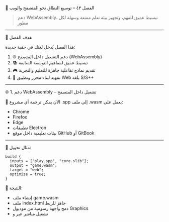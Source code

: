 📘 الفصل ٤٣ – توسيع النطاق نحو المتصفح والويب
> دعم WebAssembly، تبسيط عميق للفهم، وتجهيز بيئة تعلم ممتعة وسهلة لكل مطور

---

🎯 هدف الفصل

هذا الفصل يُدخل لغتك في حقبة جديدة:

1. 🌐 دعم التشغيل داخل المتصفح (WebAssembly)
2. 📚 تبسيط عميق لمفاهيم التوسعة السابقة
3. 🎮 تقديم نماذج تفاعلية جاهزة للتعليم والتجربة
4. 🧩 تمهيد لبناء محرر وتطبيق Web بلغة S/S++

---

🌐 1. دعم WebAssembly – تشغيل داخل المتصفح

🔹 الآن يمكن ترجمة أي مشروع .spp إلى ملف .wasm يعمل على:

- Chrome
- Firefox
- Edge
- تطبيقات Electron
- بيئات تعليمية داخل موقع GitHub أو GitBook

---

🧱 مثال تحويل:

```spp
build {
  inputs = ["play.spp", "core.slib"];
  output = "game.wasm";
  target = "web";
  optimize = true;
}
```

🔧 النتيجة:

- إنشاء ملف game.wasm
- ملف index.html جاهز للربط
- دمج واجهة رسومية من موديول Graphics
- تشغيل مباشر عبر <canvas> و <script src="runtime.js">

---

📚 2. تبسيط التعلم – أسلوب ذكي وسهل للفهم

🔸 كل مكون يُشرح بطريقة ممتعة عبر أمثلة واقعية:

| المفهوم | التبسيط |
|---------|---------|
| safe{} | مثل غرفة آمنة في التطبيق — لا ينهار فيها شيء |
| go{} | مثل تشغيل مهمة في الخلفية دون توقف الواجهة |
| slibmath | مكتبة تحل معادلات بدون أن تكتبها بنفسك |
| build{} | أشبه بزر “تصدير” داخل برنامج احترافي |
| net.get() | مثل الضغط على رابط وجلب بيانات من خادم خارجي |

🎓 يمكن تحويل كل فصل إلى لعبة تعليمية داخل S Studio Web

---

🧩 3. نموذج تعلم ذكي داخل المتصفح

```spp
class Classifier {
  method predict(float x) {
    if (x < 0.3) return "🚫 ضعيف";
    else if (x < 0.7) return "🟡 متوسط";
    else return "✅ قوي";
  }
}

main() {
  float val = slibmath.sigmoid(2.1);
  print("🔍 النتيجة: " + Classifier.predict(val));
}
```

🎮 هذا النموذج يُعرض داخل واجهة رسومية — المستخدم يُدخل القيم، يرى تحليل AI، ويتعلم الأسلوب البرمجي.

---

🧠 4. تبسيط الفهم للمتعلم الجديد

🔹 واجهة تعليمية تقترح التالي:

- كتابة الكود داخل متصفح
- تشغيل مباشر بدون تثبيت بيئة
- عرض النتائج برسوم أو بيانات
- ظهور الأخطاء مع الشرح (مثلاً: “هل نسيت قوس؟”)

📘 تم تصميم S WebPlay كمحرر تعليمي على المتصفح يُشبه Scratch لكنه مخصص للغة S/S++

---

🌍 5. مستقبل التشغيل داخل المواقع

🔗 تطبيقات مثل:

- 🧠 آلة ذكاء اصطناعي مبسطة داخل موقع تعليمي
- 🕹️ لعبة تفاعلية تم بناؤها بـ S/S++
- 📊 واجهة تحليل بيانات بصيغة .wasm
- 📚 توثيق تفاعلي يُشرح نفسه بنفسه

🎯 كل هذه تُبنى مباشرة باستخدام build{ target = "web" }

---

✅ النتيجة

> الفصل ٤٣ يجعل لغتك عالميّة ليس فقط في التشغيل، بل في الوصول  
> يمكن لأي مستخدم بدون بيئة تطوير أن يكتب، يُنفذ، ويتعلم عبر المتصفح  
> أصبح لديك الآن إمكانية تطوير Web IDE، موقع تعلم تفاعلي، وأدوات تحليل حية تعمل بـ S/S++

